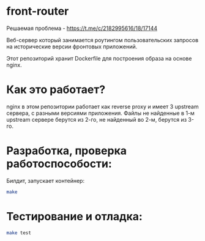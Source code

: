 # front-router

Решаемая проблема - https://t.me/c/2182995616/18/17144

Веб-сервер который занимается роутингом пользовательских запросов на
исторические версии фронтовых приложений.

Этот репозиторий хранит Dockerfile для построения образа на основе nginx.

# Как это работает?

nginx в этом репозитории работает как reverse proxy и имеет 3 upstream сервера,
с разными версиями приложения. Файлы не найденные в 1-м upstream сервере берутся
из 2-го, не найденный во 2-м, берутся из 3-го.

# Разработка, проверка работоспособости:

Билдит, запускает контейнер:

```sh
make
```

# Тестирование и отладка:

```sh
make test
```
